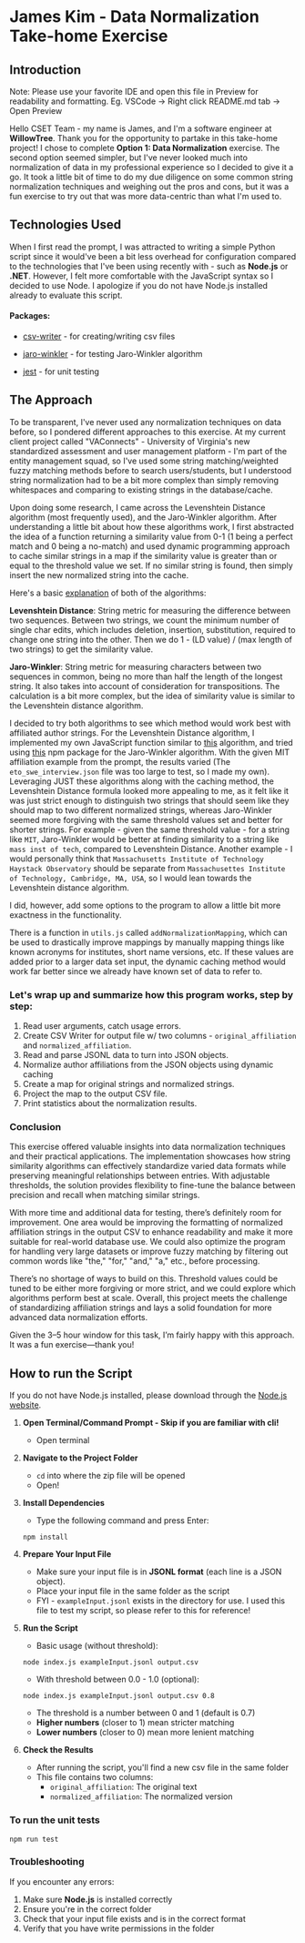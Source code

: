 # James Kim - Data Normalization Take-home Exercise

## Introduction

Note: Please use your favorite IDE and open this file in Preview for readability and formatting. Eg. VSCode -> Right click README.md tab -> Open Preview

Hello CSET Team - my name is James, and I'm a software engineer at **WillowTree**. Thank you for the opportunity to partake in this take-home project!
I chose to complete **Option 1: Data Normalization** exercise. The second option seemed simpler, but I've never looked much into normalization of data
in my professional experience so I decided to give it a go. It took a little bit of time to do my due diligence on some common string normalization
techniques and weighing out the pros and cons, but it was a fun exercise to try out that was more data-centric than what I'm used to.

## Technologies Used

When I first read the prompt, I was attracted to writing a simple Python script since it would've been a bit less overhead for configuration compared to the technologies that I've been using recently with - such as **Node.js** or **.NET**. However, I felt more comfortable with the JavaScript syntax so I decided to use Node. I apologize if you do not have Node.js installed already to evaluate this script.

#### Packages:

- [csv-writer](https://www.npmjs.com/package/csv-writer) - for creating/writing csv files

- [jaro-winkler](https://www.npmjs.com/package/jaro-winkler) - for testing Jaro-Winkler algorithm

- [jest](https://www.npmjs.com/package/jest) - for unit testing

## The Approach

To be transparent, I've never used any normalization techniques on data before, so I pondered different approaches to this exercise.
At my current client project called "VAConnects" - University of Virginia's new standardized assessment and user management
platform - I'm part of the entity management squad, so I've used some string matching/weighted fuzzy matching methods before to search users/students, but I understood string normalization had to be a bit more complex than simply removing whitespaces and comparing to existing strings in the database/cache.

Upon doing some research, I came across the Levenshtein Distance algorithm (most frequently used), and the Jaro-Winkler algorithm. After understanding a little bit about how these algorithms work, I first abstracted the idea of a function returning a similarity value from 0-1 (1 being a perfect match and 0 being a no-match) and used dynamic programming approach to cache similar strings in a map if the similarity value is greater than or equal to the threshold value we set. If no similar string is found, then simply insert the new normalized string into the cache.

Here's a basic [explanation](https://srinivas-kulkarni.medium.com/jaro-winkler-vs-levenshtein-distance-2eab21832fd6) of both of the algorithms:

**Levenshtein Distance**: String metric for measuring the difference between two sequences. Between two strings, we count the minimum number of single char edits, which includes deletion, insertion, substitution, required to change one string into the other. Then we do
1 - (LD value) / (max length of two strings) to get the similarity value.

**Jaro-Winkler**: String metric for measuring characters between two sequences in common, being no more than half the length of the longest string. It also takes into account of consideration for transpositions. The calculation is a bit more complex, but
the idea of similarity value is similar to the Levenshtein distance algorithm.

I decided to try both algorithms to see which method would work best with affiliated author strings. For the Levenshtein Distance algorithm, I implemented my own JavaScript function similar to [this](https://www.30secondsofcode.org/js/s/levenshtein-distance/) algorithm, and tried using [this](https://www.npmjs.com/package/jaro-winkler) npm package for the Jaro-Winkler algorithm. With the given MIT affiliation example from the prompt, the results varied (The `eto_swe_interview.json` file was too large to test, so I made my own). Leveraging JUST these algorithms along with the caching method, the Levenshtein Distance formula looked more appealing to me, as it felt like it was just strict enough to distinguish two strings that should seem like they should map to two different normalized strings, whereas Jaro-Winkler seemed more forgiving with the same threshold values set and better for shorter strings. For example - given the same threshold value - for a string like `MIT`, Jaro-Winkler would be better at finding similarity to a string like `mass inst of tech`, compared to Levenshtein Distance. Another example - I would personally think that `Massachusetts Institute of Technology Haystack Observatory` should be separate from `Massachusettes Institute of Technology, Cambridge, MA, USA`, so I would lean towards the Levenshtein distance algorithm.

I did, however, add some options to the program to allow a little bit more exactness in the functionality.

There is a function in `utils.js` called `addNormalizationMapping`, which can be used to drastically improve mappings by manually mapping things like known acronyms for institutes, short name versions, etc. If these values are added prior to a larger data set input,
the dynamic caching method would work far better since we already have known set of data to refer to.

### Let's wrap up and summarize how this program works, step by step:

1. Read user arguments, catch usage errors.
2. Create CSV Writer for output file w/ two columns - `original_affiliation` and `normalized_affiliation`.
3. Read and parse JSONL data to turn into JSON objects.
4. Normalize author affiliations from the JSON objects using dynamic caching
5. Create a map for original strings and normalized strings.
6. Project the map to the output CSV file.
7. Print statistics about the normalization results.

### Conclusion

This exercise offered valuable insights into data normalization techniques and their practical applications. The implementation showcases how string similarity algorithms can effectively standardize varied data formats while preserving meaningful relationships between entries. With adjustable thresholds, the solution provides flexibility to fine-tune the balance between precision and recall when matching similar strings.

With more time and additional data for testing, there’s definitely room for improvement. One area would be improving the formatting of normalized affiliation strings in the output CSV to enhance readability and make it more suitable for real-world database use. We could also optimize the program for handling very large datasets or improve fuzzy matching by filtering out common words like "the," "for," "and," "a," etc., before processing.

There’s no shortage of ways to build on this. Threshold values could be tuned to be either more forgiving or more strict, and we could explore which algorithms perform best at scale. Overall, this project meets the challenge of standardizing affiliation strings and lays a solid foundation for more advanced data normalization efforts.

Given the 3–5 hour window for this task, I’m fairly happy with this approach. It was a fun exercise—thank you!

## How to run the Script

If you do not have Node.js installed, please download through the [Node.js website](https://nodejs.org/en/download).

1. **Open Terminal/Command Prompt - Skip if you are familiar with cli!**

   - Open terminal

2. **Navigate to the Project Folder**

   - `cd` into where the zip file will be opened
   - Open!

3. **Install Dependencies**

   - Type the following command and press Enter:

   ```
   npm install
   ```

4. **Prepare Your Input File**

   - Make sure your input file is in **JSONL format** (each line is a JSON object).
   - Place your input file in the same folder as the script
   - FYI - `exampleInput.jsonl` exists in the directory for use. I used this file to test my script, so please refer to this for reference!

5. **Run the Script**

   - Basic usage (without threshold):

   ```
   node index.js exampleInput.jsonl output.csv
   ```

   - With threshold between 0.0 - 1.0 (optional):

   ```
   node index.js exampleInput.jsonl output.csv 0.8
   ```

   - The threshold is a number between 0 and 1 (default is 0.7)
   - **Higher numbers** (closer to 1) mean stricter matching
   - **Lower numbers** (closer to 0) mean more lenient matching

6. **Check the Results**
   - After running the script, you'll find a new csv file in the same folder
   - This file contains two columns:
     - `original_affiliation`: The original text
     - `normalized_affiliation`: The normalized version

### To run the unit tests

```
npm run test
```

### Troubleshooting

If you encounter any errors:

1. Make sure **Node.js** is installed correctly
2. Ensure you're in the correct folder
3. Check that your input file exists and is in the correct format
4. Verify that you have write permissions in the folder

